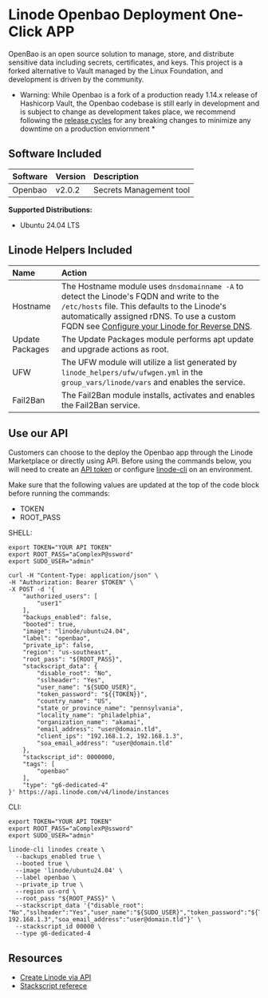 # Linode Openbao Deployment One-Click APP

OpenBao is an open source solution to manage, store, and distribute sensitive data including secrets, certificates, and keys. This project is a forked alternative to Vault managed by the Linux Foundation, and development is driven by the community. 

* Warning: While Openbao is a fork of a production ready 1.14.x release of Hashicorp Vault, the Openbao codebase is still early in development and is subject to change as development takes place, we recommend following the [release cycles](https://github.com/openbao/openbao/releases) for any breaking changes to minimize any downtime on a production enviornment *

## Software Included

| Software  | Version   | Description   |
| :---      | :----     | :---          |
| Openbao    | v2.0.2    | Secrets Management tool |


**Supported Distributions:**

- Ubuntu 24.04 LTS

## Linode Helpers Included

| Name  | Action  |
| :---  | :---    |
| Hostname   | The Hostname module uses `dnsdomainname -A` to detect the Linode's FQDN and write to the `/etc/hosts` file. This defaults to the Linode's automatically assigned rDNS. To use a custom FQDN see [Configure your Linode for Reverse DNS](https://www.linode.com/docs/guides/configure-your-linode-for-reverse-dns/).  |
| Update Packages   | The Update Packages module performs apt update and upgrade actions as root.  |
| UFW   | The UFW module will utilize a list generated by `linode_helpers/ufw/ufwgen.yml` in the `group_vars/linode/vars` and enables the service.  |
| Fail2Ban   | The Fail2Ban module installs, activates and enables the Fail2Ban service.  |

## Use our API

Customers can choose to the deploy the Openbao app through the Linode Marketplace or directly using API. Before using the commands below, you will need to create an [API token](https://www.linode.com/docs/products/tools/linode-api/get-started/#create-an-api-token) or configure [linode-cli](https://www.linode.com/products/cli/) on an environment.

Make sure that the following values are updated at the top of the code block before running the commands:
- TOKEN
- ROOT_PASS

SHELL:
```
export TOKEN="YOUR API TOKEN"
export ROOT_PASS="aComplexP@ssword"
export SUDO_USER="admin"

curl -H "Content-Type: application/json" \
-H "Authorization: Bearer $TOKEN" \
-X POST -d '{
    "authorized_users": [
        "user1"
    ],
    "backups_enabled": false,
    "booted": true,
    "image": "linode/ubuntu24.04",
    "label": "openbao",
    "private_ip": false,
    "region": "us-southeast",
    "root_pass": "${ROOT_PASS}",
    "stackscript_data": {
        "disable_root": "No",
        "sslheader": "Yes",
        "user_name": "${SUDO_USER}",
        "token_password": "${{TOKEN}}",
        "country_name": "US",
        "state_or_province_name": "pennsylvania",
        "locality_name": "philadelphia",
        "organization_name": "akamai",
        "email_address": "user@domain.tld",
        "client_ips": "192.168.1.2, 192.168.1.3",
        "soa_email_address": "user@domain.tld"
    },
    "stackscript_id": 0000000,
    "tags": [
        "openbao"
    ],
    "type": "g6-dedicated-4"
}' https://api.linode.com/v4/linode/instances
```

CLI:
```
export TOKEN="YOUR API TOKEN"
export ROOT_PASS="aComplexP@ssword"
export SUDO_USER="admin"

linode-cli linodes create \
  --backups_enabled true \
  --booted true \
  --image 'linode/ubuntu24.04' \
  --label openbao \
  --private_ip true \
  --region us-ord \
  --root_pass "${ROOT_PASS}" \
  --stackscript_data '{"disable_root": "No","sslheader":"Yes","user_name":"${SUDO_USER}","token_password":"${TOKEN}","country_name":"US","state_or_province_name":"pennsylvania","locality_name":"philadelphia","organization_name":"akamai","email_address":"user@domain.tld","client_ips":"192.168.1.2, 192.168.1.3","soa_email_address":"user@domain.tld"}' \
  --stackscript_id 00000 \
  --type g6-dedicated-4
```


## Resources

- [Create Linode via API](https://www.linode.com/docs/api/linode-instances/#linode-create)
- [Stackscript referece](https://www.linode.com/docs/guides/writing-scripts-for-use-with-linode-stackscripts-a-tutorial/#user-defined-fields-udfs)

